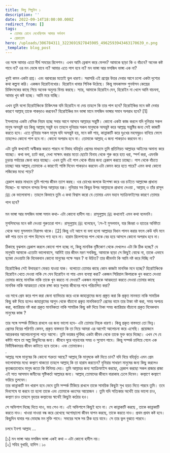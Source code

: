 ```yaml
---
title: কিছু পিছুটান ১
description: ''
date: 2022-09-14T18:00:00.000Z
redirect_from: []
tags:
  - তোমার চোখে দেখেছিলাম আমার সর্বনাশ
  - প্রেমাতাল
hero: /uploads/306784311_3223691927845905_4962593943463170639_n.png
_template: blog_post
---
```


ওর সঙ্গে আমার এতো দীর্ঘ সময়ের রিলেশন। এখন আমি ব্রেকাপ করে ফেলব? আমাকে ছাড়া কি ও বাঁচবে? অনেক কষ্ট পাবে না? ওর মন ভেঙ্গে যাবে না? আমার এতে পাপ হবে না? মন ভাঙ্গা আর মসজিদ ভাঙ্গা এক না?   
  
খুবই কমন একটা প্রশ্ন। এবং বরাবরের মতোই ভুল ধারণা। সরাসরি এই প্রশ্নের উত্তর দেবার আগে চলো একটা দৃশ্যের কথা কল্পনা করি। একজন হিরোইনখোর। হিরোইন খাবার পিনিক উঠেছে। কিন্তু মাদকাসক্ত পুনর্বাসন কেন্দ্রের চিকিৎসকের কাছে গিয়ে অনেক অনুনয় বিনয় করছে। স্যার, আমাকে হিরোইন দেন, হিরোইন না খেলে আমি বাচবনা, আমার খুব কষ্ট হচ্ছে। আমি মরে যাচ্ছি।   
  
এখন তুমি বলো হিরোইঞ্চিকে চিকিৎসক যদি হিরোইন না দেয় তাহলে কি তার পাপ হবে? হিরোইঞ্চির মনে কষ্ট দেবার কারণে আল্লাহ্ তাকে পাকড়াও করবেন? হিরোইঞ্চির মন ভাঙ্গা মানে মসজিদ ভাঙ্গার সমান অপরাধ হবে? \[1\] 

  
ইসলামের একটা বেসিক নিয়ম হচ্ছে সবার আগে আসবে আল্লাহর সন্তুষ্টি। কোনো একটা কাজ করলে যদি দুনিয়ার সকল মানুষ অসন্তুষ্ট হয় কিন্তু আল্লাহ্ সন্তুষ্ট হন তাহলে দুনিয়ার সকল মানুষকে অসন্তুষ্ট করে আল্লাহ্র সন্তুষ্টির জন্য সেই কাজটি করতে হবে। এতে দুনিয়ার সকল মানুষ যদি অসন্তুষ্ট হয়, মনে কষ্ট পায়, কান্নাকাটি করে দুঃখের মহসমুদ্রও বানিয়ে ফেলে তাহলেও কোনো পাপ হবে না। কোনো অপরাধ হবে না। তোমাকে আল্লাহ্ এ জন্য পাকড়াও করবেন না। 

এটা তুমি কখনোই অস্বীকার করতে পারবে না বিবাহ বহির্ভূত প্রেমের মাধ্যমে তুমি প্রতিনিয়ত আল্লাহর আইনের অমান্য করে যাচ্ছো। কথা বলা, চ্যাট করা, দেখা সাক্ষাৎ করার মতো ছোটো যিনাহ থেকে শুরু করে হাত ধরা, স্পর্শ করা, এমনকি চূড়ান্ত পর্যায়ের জেনা করে যাচ্ছো। এখন তুমি এই পাপ থেকে বাঁচার জন্য ব্রেকাপ করতে চাচ্ছো। পাপ থেকে বাঁচতে চাচ্ছো আর আল্লাহ্ তোমাকে এ কারণেই শাস্তি দিবেন পাকড়াও করবেন এটা কেমন করে হতে পারে? এমন কথা কোনো লজিকের মধ্যে পড়ে? 

ব্রেকাপ করার মাধ্যমে তুমি পাপের জীবন ত্যাগ করছ। ওর চোখের জলকে উপেক্ষা করে ওর চাইতে আল্লাহ্কে প্রাধান্য দিচ্ছো- যা আসলে বান্দার উপর আল্লাহর হক্ক। দুনিয়ার সব কিছুর উপর আল্লাহকে প্রাধান্য দেওয়া , আল্লাহ্ ও তাঁর রাসূল ﷺ কে ভালোবাসা। তাহলে কিভাবে তুমি এ কথা বিশ্বাস করো যে তোমার এমন মহান স্যাক্রিফাইসের কারণে তোমার পাপ হবে? 

মন ভাঙ্গা আর মসজিদ ভাঙ্গা সমান কথা- এটা কোনো হাদীস নয়। রাসূলুল্লাহ ﷺ কখনোই এমন কথা বলেননি। মুসলিমদের মনে কষ্ট দেওয়া গুরুতরো পাপ। রাসূলুল্লাহ ﷺ বলেছেন, ‘সে-ই মুসলমান, যার জিহ্বা ও হাতের অনিষ্টতা থেকে অন্য মুসলমান নিরাপদ থাকে। \[2\] কিন্তু ওই আগে যা বলা হলো আল্লাহর বিধান পালন করার ফলে কেউ যদি মনে কষ্ট পায় তবে তা পাপ হিসেবে গণ্য হবে না। হারাম রিলেশনের পাপ থেকে বের হয়ে আসলে কোনো অপরাধ হবে না। 

ঠিকাছে বুঝলাম ব্রেকাপ করলে কোনো পাপ হচ্ছে না, কিন্তু মানবিক দৃষ্টিকোণ থেকে দেখলেও এটা কি ঠিক হচ্ছে? যে মানুষটা আমাকে এতোটা ভালোবাসে, আমিই তার জীবন মরণ সবকিছু, আমাকে ছাড়া সে কিছুই বোঝে না, তাকে এভাবে ছ্যাকা দেওয়াটা কি বিবেকবান কোনো মানুষের পক্ষে সম্ভব ? বা উচিত? তার জীবনটা কি আমি নষ্ট করে দিচ্ছি না?   
 

হিরোইঞ্চির সেই উদাহরণে ফেরত যাওয়া যাক। বলোতো তোমার কাছে কোন কাজটা মানবিক মনে হচ্ছে? হিরোইঞ্চিকে হিরোইন খেতে দেওয়া নাকি সে যেন হিরোইন না পায় এমন ব্যবস্থা করা? একজন সিরিয়াল কিলারকে খুন করতে দেওয়া তোমার কাছে মানবিক নাকি তাকে খুন করতে না দেওয়া? একজন মানুষকে আত্মহত্যা করতে দেওয়া তোমার কাছে মানবিক নাকি আত্মহত্যা থেকে রক্ষা করে সুখময় জীবনের পথে পরিচালিত করা? 

ওর সাথে প্রেম করে পাপ করা জেনা ব্যাভিচার করে ওকে জাহান্নামের জন্য প্রস্তুত করা কি প্রকৃত মানবতা নাকি সাময়িক কিছু কষ্ট দিয়ে হলেও জাহান্নামের আগুন থেকে বাঁচানো প্রকৃত মানবিকতা? প্রেমের নামে তার টাকা নষ্ট করা, সময় অপচয় করা, ক্যারিয়ার নষ্ট করা প্রকৃত মানবিকতা নাকি সাময়িক কিছু কষ্ট দিয়ে টাকা সময় ক্যারিয়ার বাঁচানো প্রকৃত বিবেকবান মানুষের কাজ ? 

তার সঙ্গে সম্পর্ক টিকিয়ে রাখলে ওর জন্য ভালো হবে- এটা তোমার নিছক ধারণা। কিন্তু প্রকৃত বাস্তবতা তো ভিন্ন। প্রেমের বিয়ের পরিণতি কেমন, প্রকৃত বাস্তবতা কি তা নিয়ে আমরা এর আগেই আলোচনা করে এসেছি। প্রয়োজনে আরেকবার আলোচনাগুলো পড়ে আসো। তুমি ভয়ঙ্কর দুর্বিষহ একটা জীবন থেকে তাকে মুক্ত করে দিচ্ছো। এখন সে যে কষ্টটা পাবে তা অল্প কিছুদিনের জন্য। জীবনে ঘুরে দাড়ানোর সময় ও সুযোগ পাবে। কিন্তু সম্পর্ক চালিয়ে গেলে এক বিভীষিকাময়য় জীবন কাটাতে হবে তাকে। এবং তোমাকেও।   
.  
আল্লাহ্র সঙ্গে মানুষের কি কোনো শত্রুতা আছে? আল্লাহ্ কি মানুষকে কষ্ট দিতে চান? যদি বিয়ে বহির্ভূত এমন প্রেম ভালোবাসার মধ্যে কল্যাণ থাকতো তাহলে আল্লাহ্ কি তা হারাম করতেন? দুনিয়ার সাধারণ মানুষের জন্য কিছু করলেও কৃতজ্ঞতাবোধে মানুষ কতো কি বিনিময় দেয়। তুমি আল্লাহর জন্য স্যাক্রিফাইস করছো, ব্রেকাপ করছো সকল রাজার রাজা এই সাত আসমান জমীনের সৃষ্টিকর্তা আল্লাহর জন্য। আল্লাহ্ তোমাদের জীবনে বারাকাহ ঢেলে দিবেন। কল্যাণে কল্যাণে ভরিয়ে তুলবেন।   
তার কান্নাকাটি মন খারাপ হবে ভেবে তুমি সম্পর্ক টিকিয়ে রাখলে তাকে সাময়িক কিছুটা সুখ হয়ত দিতে পারবে তুমি। তবে দিনশেষে যা করবে তা হলো তাকে এবং তোমাকে ধ্বংসের আয়োজন । তুমি যদি সত্যিকার অর্থেই তার ভালো চাও, কল্যাণ চাও তাহলে বৃহত্তর কল্যানের স্বার্থেই কিছুটা কঠোর হও। 

সে অভিশাপ দিচ্ছে দিতে দাও, ভয় পেও না। এই অভিশাপে কিছুই হবে না। সে কান্নাকাটি করছে , তাকে কান্নাকাটি করতে দাও। খাওয়া দাওয়া বন্ধ করে রেখেছে অগোছালো জীবন যাপন করছে, তাকে করতে দাও। প্রথম প্রথম কষ্ট হবে। কিছুদিন যাবার পর মোহান্ধ মন মুক্তি পাবে। সময়ের সঙ্গে সব ঠিক হয়ে যাবে। সে তার ভুল বুঝতে পারবে।   
  
চলবে ইনশা আল্লাহ … 

  
\[১\] মন ভাঙ্গা আর মসজিদ ভাঙ্গা একই কথা – এটা কোনো হাদীস নয়।   
\[২\] সহিহ বুখারি, হাদিস : ১০

